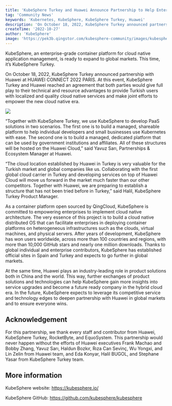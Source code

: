 ```yaml
---
title: 'KubeSphere Turkey and Huawei Announce Partnership to Help Enterprises Embrace Cloud Native with Ease'
tag: 'Community News'
keywords: 'Kubernetes, KubeSphere, KubeSphere Turkey, Huawei'
description: 'On October 18, 2022, KubeSphere Turkey announced partnership with Huawei at HUAWEI CONNECT 2022 PARIS. '
createTime: '2022-10-27'
author: 'KubeSphere'
image: 'https://pek3b.qingstor.com/kubesphere-community/images/kubesphere-turkey-huawei.jpeg'
---
```


KubeSphere, an enterprise-grade container platform for cloud native application management, is ready to expand to global markets. This time, it’s KubeSphere Turkey.

On October 18, 2022, KubeSphere Turkey announced partnership with Huawei at HUAWEI CONNECT 2022 PARIS. At this event, KubeSphere Turkey and Huawei reached an agreement that both parties would give full play to their technical and resource advantages to provide Turkish users with localized and quality cloud native services and make joint efforts to empower the new cloud native era.

![](https://pek3b.qingstor.com/kubesphere-community/images/kubesphere-turkey-huawei.jpeg)

“Together with KubeSphere Turkey, we use KubeSphere to develop PaaS solutions in two scenarios. The first one is to build a managed, shareable platform to help individual developers and small businesses use Kubernetes with ease. The second one is to build a managed, dedicated platform that can be used by government institutions and affiliates. All of these structures will be hosted on the Huawei Cloud,” said Yavuz Sarı, Partnerships & Ecosystem Manager at Huawei.

“The cloud location established by Huawei in Turkey is very valuable for the Turkish market and global companies like us. Collaborating with the first global cloud carrier in Turkey and developing services on top of Huawei Cloud will move us forward in the market much faster than our other competitors. Together with Huawei, we are preparing to establish a structure that has not been tried before in Turkey,” said Halil, KubeSphere Turkey Product Manager.

As a container platform open sourced by QingCloud, KubeSphere is committed to empowering enterprises to implement cloud native architecture. The very essence of this project is to build a cloud native distributed OS that can facilitate enterprises in deploying container platforms on heterogeneous infrastructures such as the clouds, virtual machines, and physical servers. After years of development, KubeSphere has won users worldwide, across more than 100 countries and regions, with more than 10,000 GitHub stars and nearly one million downloads. Thanks to global individual and enterprise contributors, KubeSphere has established official sites in Spain and Turkey and expects to go further in global markets.

At the same time, Huawei plays an industry-leading role in product solutions both in China and the world. This way, further exchanges of product solutions and technologies can help KubeSphere gain more insights into service upgrades and become a future ready company in the hybrid cloud era. In the future, KubeSphere expects to leverage its competitive service and technology edges to deepen partnership with Huawei in global markets and to ensure everyone wins.

## Acknowledgement

For this partnership, we thank every staff and contributor from Huawei, KubeSphere Turkey, RocketByte, and EquoSystem. This partnership would never happen without the efforts of Huawei executives Frank Machao and Bobby Zhang, Yavuz Sarı, Haldun Bozkır, Rıza Can Sevinç, Wu Yongxi, and Lin Zelin from Huawei team, and Eda Konyar, Halil BUGOL, and Stephane Yasar from KubeSphere Turkey team.

## More information

KubeSphere website:  https://kubesphere.io/

KubeSphere GitHub:  https://github.com/kubesphere/kubesphere



